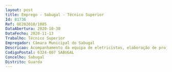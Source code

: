 ```yaml
--- 
layout: post
title: Emprego - Sabugal - Técnico Superior
Id: 81736
Ref: OE202010/1085
DataAbertura: 2020-10-30
DataFecho: 2020-11-13
Trabalho: Técnico Superior
Empregador: Câmara Municipal do Sabugal
Descricao: Acompanhamento da equipa de eletricistas, elaboração de projetos e instrução de processos para pedidos de fornecimento e corte de energia.
CodigoPostal: 6324-007 SABUGAL
Concelho: Sabugal
Distrito: Guarda
--- 
```

